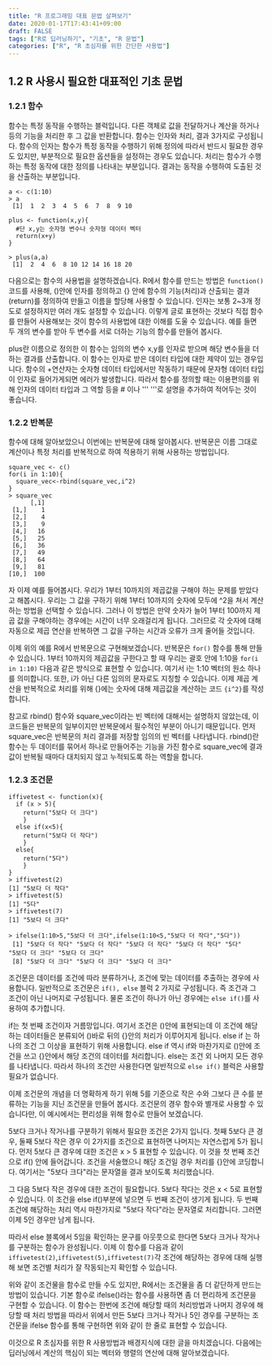 ```yaml
---
title: "R 프로그래밍 대표 문법 살펴보기"
date: 2020-01-17T17:43:41+09:00
draft: FALSE
tags: ["R로 딥러닝하기", "기초", "R 문법"]
categories: ["R", "R 초심자를 위한 간단한 사용법"]
---
```


## 1.2 R 사용시 필요한 대표적인 기초 문법   

### 1.2.1 함수

함수는 특정 동작을 수행하는 블럭입니다. 다른 객체로 값을 전달하거나 계산을 하거나 등의 기능을 처리한 후 그 값을 반환합니다. 함수는 인자와 처리, 결과 3가지로 구성됩니다. 함수의 인자는 함수가 특정 동작을 수행하기 위해 정의에 따라서 반드시 필요한 경우도 있지만, 부분적으로 필요한 옵션들을 설정하는 경우도 있습니다. 처리는 함수가 수행하는 특정 동작에 대한 정의를 나타내는 부분입니다. 결과는 동작을 수행하여 도출된 것을 산출하는 부분입니다.       

```
a <- c(1:10)
> a
 [1]  1  2  3  4  5  6  7  8  9 10

plus <- function(x,y){
  #단 x,y는 숫자형 변수나 숫자형 데이터 벡터
  return(x+y)
}

> plus(a,a)
 [1]  2  4  6  8 10 12 14 16 18 20
```

다음으로는 함수의 사용법을 설명하겠습니다. R에서 함수를 만드는 방법은 `function()` 코드를 사용해, ()안에 인자를 정의하고 {} 안에 함수의 기능(처리)과 산출되는 결과(return)를 정의하여 만들고 이름을 할당해 사용할 수 있습니다. 인자는 보통 2~3개 정도로 설정하지만 여러 개도 설정할 수 있습니다. 이렇게 글로 표현하는 것보다 직접 함수를 만들어 사용해보는 것이 함수의 사용법에 대한 이해를 도울 수 있습니다. 예를 들면 두 개의 변수를 받아 두 변수를 서로 더하는 기능의 함수를 만들어 봅시다.

plus란 이름으로 정의한 이 함수는 임의의 변수 x,y를 인자로 받으며 해당 변수들을 더하는 결과를 산출합니다. 이 함수는 인자로 받은 데이터 타입에 대한 제약이 있는 경우입니다. 함수의 +연산자는 숫자형 데이터 타입에서만 작동하기 때문에 문자형 데이터 타입이 인자로 들어가게되면 에러가 발생합니다. 따라서 함수를 정의할 때는 이용편의를 위해 인자의 데이터 타입과 그 역할 등을 # 이나 ''' '''로 설명을 추가하여 적어두는 것이 좋습니다.

### 1.2.2 반복문  

함수에 대해 알아보았으니 이번에는 반복문에 대해 알아봅시다. 반복문은 이름 그대로 계산이나 특정 처리를 반복적으로 하여 적용하기 위해 사용하는 방법입니다.

```
square_vec <- c()
for(i in 1:10){
  square_vec<-rbind(square_vec,i^2)
}
> square_vec
      [,1]
 [1,]    1
 [2,]    4
 [3,]    9
 [4,]   16
 [5,]   25
 [6,]   36
 [7,]   49
 [8,]   64
 [9,]   81
[10,]  100
```

자 이제 예를 들어봅시다. 우리가 1부터 10까지의 제곱값을 구해야 하는 문제를 받았다고 해봅시다. 우리는 그 값을 구하기 위해 1부터 10까지의 숫자에 모두에 ^2을 쳐서 계산하는 방법을 선택할 수 있습니다. 그러나 이 방법은 만약 숫자가 늘어 1부터 100까지 제곱 값을 구해야하는 경우에는 시간이 너무 오래걸리게 됩니다. 그러므로 각 숫자에 대해 자동으로 제곱 연산을 반복하면 그 값을 구하는 시간과 오류가 크게 줄어들 것입니다.

이제 위의 예를 R에서 반복문으로 구현해보겠습니다. 반복문은 `for()` 함수를 통해 만들 수 있습니다. 1부터 10까지의 제곱값을 구한다고 할 때 우리는 괄호 안에 1:10을 `for(i in 1:10)` 다음과 같은 방식으로 표현할 수 있습니다. 여기서 i는 1:10 벡터의 원소 하나를 의미합니다. 또한, i가 아닌 다른 임의의 문자로도 지칭할 수 있습니다. 이제 제곱 계산을 반복적으로 처리를 위해 {}에는 숫자에 대해 제곱값을 계산하는 코드 `{i^2}`를 작성합니다.

참고로 rbind() 함수와 square_vec이라는 빈 벡터에 대해서는 설명하지 않았는데, 이 코드들은 반복문의 일부이지만 반복문에서 필수적인 부분이 아니기 때문입니다. 먼저 square_vec은 반복문의 처리 결과를 저장할 임의의 빈 벡터를 나타냅니다. rbind()란 함수는 두 데이터를 묶어서 하나로 만들어주는 기능을 가진 함수로 square_vec에 결과 값이 반복될 때마다 대치되지 않고 누적되도록 하는 역할을 합니다.

### 1.2.3 조건문

```
iffivetest <- function(x){
  if (x > 5){
    return("5보다 더 크다")
    }
  else if(x<5){
    return("5보다 더 작다")
    }
  else{
    return("5다")
    }
}
> iffivetest(2)
[1] "5보다 더 작다"
> iffivetest(5)
[1] "5다"
> iffivetest(7)
[1] "5보다 더 크다"

> ifelse(1:10>5,"5보다 더 크다",ifelse(1:10<5,"5보다 더 작다","5다"))
 [1] "5보다 더 작다" "5보다 더 작다" "5보다 더 작다" "5보다 더 작다" "5다"           "5보다 더 크다" "5보다 더 크다"
 [8] "5보다 더 크다" "5보다 더 크다" "5보다 더 크다"
```

조건문은 데이터를 조건에 따라 분류하거나, 조건에 맞는 데이터를 추출하는 경우에 사용합니다. 일반적으로 조건문은 `if(), else` 블럭 2 가지로 구성됩니다. 즉 조건과 그 조건이 아닌 나머지로 구성됩니다. 물론 조건이 하나가 아닌 경우에는 `else if()`를 사용하여 추가합니다.

if는 첫 번째 조건이자 거름망입니다. 여기서 조건은 ()안에 표현되는데 이 조건에 해당하는 데이터들은 분류되어 ()바로 뒤의 {}안의 처리가 이루어지게 됩니다. else if 는 하나의 조건 그 이상을 표현하기 위해 사용합니다. else if 역시 if와 마찬가지로 ()안에 조건을 쓰고 {}안에서 해당 조건의 데이터를 처리합니다. else는 조건 외 나머지 모든 경우를 나타냅니다. 따라서 하나의 조건만 사용한다면 일반적으로 `else if()` 블럭은 사용할 필요가 없습니다.     

이제 조건문의 개념을 더 명확하게 하기 위해 5를 기준으로 작은 수와 그보다 큰 수를 분류하는 기능을 지닌 조건문을 만들어 봅시다. 조건문의 경우 함수와 별개로 사용할 수 있습니다만, 이 예시에서는 편리성을 위해 함수로 만들어 보겠습니다.

5보다 크거나 작거나를 구분하기 위해서 필요한 조건은 2가지 입니다. 첫째 5보다 큰 경우, 둘째 5보다 작은 경우 이 2가지를 조건으로 표현하면 나머지는 자연스럽게 5가 됩니다. 먼저 5보다 큰 경우에 대한 조건은 x > 5 표현할 수 있습니다. 이 것을 첫 번째 조건으로 if() 안에 들어갑니다. 조건을 서술했으니 해당 조건일 경우 처리를 {}안에 코딩합니다. 여기서는 "5보다 크다"라는 문자열을 결과 보이도록 처리했습니다.

그 다음 5보다 작은 경우에 대한 조건이 필요합니다. 5보다 작다는 것은 x < 5로 표현할 수 있습니다. 이 조건을 else if()부분에 넣으면 두 번째 조건이 생기게 됩니다. 두 번째 조건에 해당하는 처리 역시 마찬가지로 "5보다 작다"라는 문자열로 처리합니다. 그러면 이제 5인 경우만 남게 됩니다.

따라서 else 블록에서 5임을 확인하는 문구를 아웃풋으로 한다면 5보다 크거나 작거나를 구분하는 함수가 완성됩니다. 이제 이 함수를 다음과 같이 `iffivetest(2)`,`iffivetest(5)`,`iffivetest(7)`각 조건에 해당하는 경우에 대해 실행해 보면 조건별 처리가 잘 작동되는지 확인할 수 있습니다.

위와 같이 조건물을 함수로 만들 수도 있지만, R에서는 조건물을 좀 더 같단하게 만드는 방법이 있습니다. 기본 함수로 ifelse()라는 함수를 사용하면 좀 더 편리하게 조건문을 구현할 수 있습니다. 이 함수는 한번에 조건에 해당할 때의 처리방법과 나머지 경우에 해당할 때 처리 방법을 따라서 위에서 만든 5보다 크거나 작거나 5인 경우를 구분하는 조건문을 ifelse 함수를 통해 구현하면 위와 같이 한 줄로 표현할 수 있습니다.

이것으로 R 초심자를 위한 R 사용방법과 배경지식에 대한 글을 마치겠습니다. 다음에는 딥러닝에서 계산의 핵심이 되는 벡터와 행렬의 연산에 대해 알아보겠습니다.
